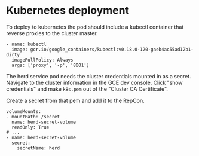 # Kubernetes deployment

To deploy to kubernetes the pod should include a kubectl container that reverse proxies to the cluster master.

    - name: kubectl
      image: gcr.io/google_containers/kubectl:v0.18.0-120-gaeb4ac55ad12b1-dirty
      imagePullPolicy: Always
      args: ['proxy', '-p', '8001']

The herd service pod needs the cluster credentials mounted in as a secret.
Navigate to the cluster information in the GCE dev console. Click "show credentials" and make `k8s.pem` out of the "Cluster CA Certificate".

Create a secret from that pem and add it to the RepCon.

    volumeMounts:
    - mountPath: /secret
      name: herd-secret-volume
      readOnly: True
    # ...
    - name: herd-secret-volume
      secret:
        secretName: herd

